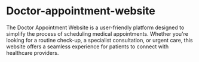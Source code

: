 # Doctor-appointment-website
The Doctor Appointment Website is a user-friendly platform designed to simplify the process of scheduling medical appointments. Whether you're looking for a routine check-up, a specialist consultation, or urgent care, this website offers a seamless experience for patients to connect with healthcare providers.
